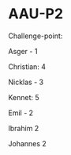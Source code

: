 # AAU-P2

Challenge-point:

Asger - 1

Christian: 4

Nicklas - 3

Kennet: 5

Emil - 2

Ibrahim  2

Johannes 2

